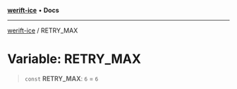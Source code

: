 [**werift-ice**](../README.md) • **Docs**

***

[werift-ice](../globals.md) / RETRY\_MAX

# Variable: RETRY\_MAX

> `const` **RETRY\_MAX**: `6` = `6`
